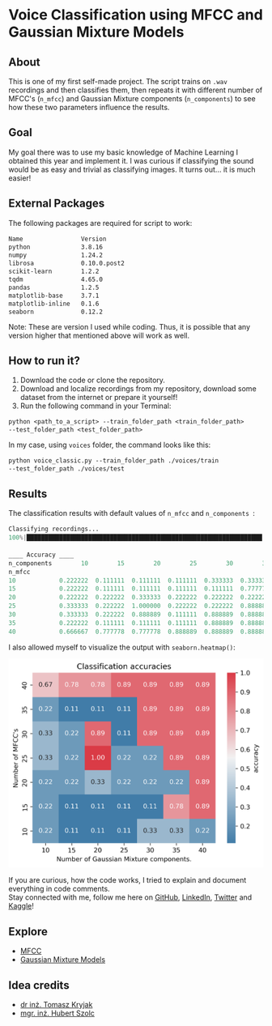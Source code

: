 # Voice Classification using MFCC and Gaussian Mixture Models  
  
## About
This is one of my first self-made project. The script trains on `.wav` recordings and then classifies them, then repeats it with different number of MFCC's (`n_mfcc`) and Gaussian Mixture components (`n_components`) to see how these two parameters influence the results. 
  
## Goal
My goal there was to use my basic knowledge of Machine Learning I obtained this year and implement it. I was curious if classifying the sound would be as easy and trivial as classifying images. It turns out... it is much easier!

## External Packages  
The following packages are required for script to work:
```text
Name                Version
python              3.8.16
numpy               1.24.2
librosa             0.10.0.post2
scikit-learn        1.2.2
tqdm                4.65.0
pandas              1.2.5
matplotlib-base     3.7.1
matplotlib-inline   0.1.6
seaborn             0.12.2
```  
Note: These are version I used while coding. Thus, it is possible that any version higher that mentioned above will work as well.
  
## How to run it?
1. Download the code or clone the repository.  
2. Download and localize recordings from my repository, download some dataset from the internet or prepare it yourself!
3. Run the following command in your Terminal:  
```text
python <path_to_a_script> --train_folder_path <train_folder_path>   
--test_folder_path <test_folder_path>
```  
In my case, using `voices` folder, the command looks like this:
```text
python voice_classic.py --train_folder_path ./voices/train
--test_folder_path ./voices/test
```  
## Results  
The classification results with default values of `n_mfcc` and `n_components `:  
```python output
Classifying recordings...
100%|█████████████████████████████████████████████████████████████████| 7/7 [00:25<00:00,  3.62s/it]

____ Accuracy ____                                                                                                                                                            
n_components        10        15        20        25        30        35        40
n_mfcc                                                                            
10            0.222222  0.111111  0.111111  0.111111  0.333333  0.333333  0.222222
15            0.222222  0.111111  0.111111  0.111111  0.111111  0.777778  0.888889
20            0.222222  0.222222  0.333333  0.222222  0.222222  0.222222  0.888889
25            0.333333  0.222222  1.000000  0.222222  0.222222  0.888889  0.888889
30            0.333333  0.222222  0.888889  0.111111  0.888889  0.888889  0.888889
35            0.222222  0.111111  0.111111  0.111111  0.888889  0.888889  0.888889
40            0.666667  0.777778  0.777778  0.888889  0.888889  0.888889  0.888889
```
I also allowed myself to visualize the output with `seaborn.heatmap()`:  

![Heatmap of accuacy](accuracies.png)

If you are curious, how the code works, I tried to explain and document everything in code comments.  
Stay connected with me, follow me here on [GitHub](https://github.com/stawarzkrzysztof), [LinkedIn](https://www.linkedin.com/in/stawarzkrzysztof/), [Twitter](https://twitter.com/stawarz_k) and [Kaggle](https://www.kaggle.com/stawarzkrzysztof)!

## Explore 
- [MFCC](http://practicalcryptography.com/miscellaneous/machine-learning/guide-mel-frequency-cepstral-coefficients-mfccs/)
- [Gaussian Mixture Models](https://scikit-learn.org/stable/modules/mixture.html)

## Idea credits
- [dr inż. Tomasz Kryjak](https://www.linkedin.com/in/tomasz-kryjak-784184174/?originalSubdomain=pl)
- [mgr. inż. Hubert Szolc](https://www.linkedin.com/in/hubert-szolc/)
